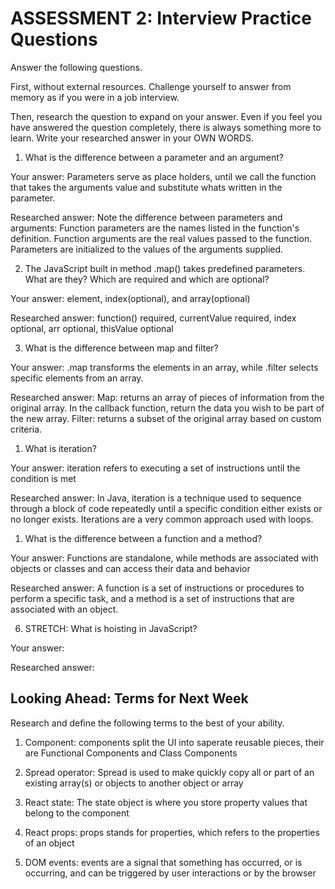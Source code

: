 # ASSESSMENT 2: Interview Practice Questions

Answer the following questions.

First, without external resources. Challenge yourself to answer from memory as if you were in a job interview.

Then, research the question to expand on your answer. Even if you feel you have answered the question completely, there is always something more to learn. Write your researched answer in your OWN WORDS.

1. What is the difference between a parameter and an argument?

Your answer: Parameters serve as place holders, until we call the function that takes the arguments value and substitute whats written in the parameter. 

Researched answer: Note the difference between parameters and arguments: Function parameters are the names listed in the function's definition. Function arguments are the real values passed to the function. Parameters are initialized to the values of the arguments supplied.

2. The JavaScript built in method .map() takes predefined parameters. What are they? Which are required and which are optional?

Your answer: element, index(optional), and array(optional)

Researched answer: function() required, currentValue required, index optional, arr optional, thisValue optional

3. What is the difference between map and filter?

Your answer: .map transforms the elements in an array, while .filter selects specific elements from an array.

Researched answer: Map: returns an array of pieces of information from the original array. In the callback function, return the data you wish to be part of the new array. Filter: returns a subset of the original array based on custom criteria.

1. What is iteration?

Your answer: iteration refers to executing a set of instructions until the condition is met

Researched answer: In Java, iteration is a technique used to sequence through a block of code repeatedly until a specific condition either exists or no longer exists. Iterations are a very common approach used with loops.

1. What is the difference between a function and a method?

Your answer: Functions are standalone, while methods are associated with objects or classes and can access their data and behavior

Researched answer: A function is a set of instructions or procedures to perform a specific task, and a method is a set of instructions that are associated with an object.


6. STRETCH: What is hoisting in JavaScript?

Your answer:

Researched answer:

## Looking Ahead: Terms for Next Week

Research and define the following terms to the best of your ability.

1. Component: components split the UI into saperate reusable pieces, their are Functional Components and Class Components

2. Spread operator: Spread is used to make quickly copy  all or part of an existing array(s) or objects to another object or array

3. React state: The state object is where you store property values that belong to the component

4. React props: props stands for properties, which refers to the properties of an object

5. DOM events: events are a signal that something has occurred, or is occurring, and can be triggered by user interactions or by the browser
